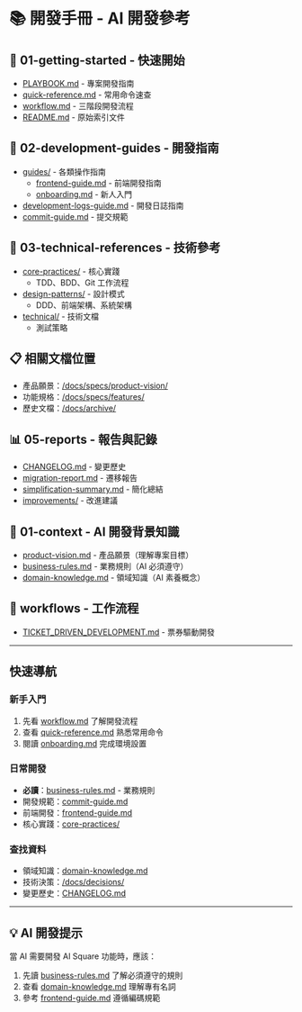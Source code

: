 # 📚 開發手冊 - AI 開發參考

## 🚀 01-getting-started - 快速開始
- [PLAYBOOK.md](01-getting-started/PLAYBOOK.md) - 專案開發指南
- [quick-reference.md](01-getting-started/quick-reference.md) - 常用命令速查
- [workflow.md](01-getting-started/workflow.md) - 三階段開發流程
- [README.md](01-getting-started/README.md) - 原始索引文件

## 📖 02-development-guides - 開發指南
- [guides/](02-development-guides/guides/) - 各類操作指南
  - [frontend-guide.md](02-development-guides/guides/frontend-guide.md) - 前端開發指南
  - [onboarding.md](02-development-guides/guides/onboarding.md) - 新人入門
- [development-logs-guide.md](02-development-guides/development-logs-guide.md) - 開發日誌指南
- [commit-guide.md](02-development-guides/commit-guide.md) - 提交規範

## 🔧 03-technical-references - 技術參考
- [core-practices/](03-technical-references/core-practices/) - 核心實踐
  - TDD、BDD、Git 工作流程
- [design-patterns/](03-technical-references/design-patterns/) - 設計模式
  - DDD、前端架構、系統架構
- [technical/](03-technical-references/technical/) - 技術文檔
  - 測試策略

## 📋 相關文檔位置
- 產品願景：[/docs/specs/product-vision/](../specs/product-vision/)
- 功能規格：[/docs/specs/features/](../specs/features/)
- 歷史文檔：[/docs/archive/](../archive/)

## 📊 05-reports - 報告與記錄
- [CHANGELOG.md](05-reports/CHANGELOG.md) - 變更歷史
- [migration-report.md](05-reports/migration-report.md) - 遷移報告
- [simplification-summary.md](05-reports/simplification-summary.md) - 簡化總結
- [improvements/](05-reports/improvements/) - 改進建議

## 🤖 01-context - AI 開發背景知識
- [product-vision.md](01-context/product-vision.md) - 產品願景（理解專案目標）
- [business-rules.md](01-context/business-rules.md) - 業務規則（AI 必須遵守）
- [domain-knowledge.md](01-context/domain-knowledge.md) - 領域知識（AI 素養概念）

## 🔄 workflows - 工作流程
- [TICKET_DRIVEN_DEVELOPMENT.md](workflows/TICKET_DRIVEN_DEVELOPMENT.md) - 票券驅動開發

---

## 快速導航

### 新手入門
1. 先看 [workflow.md](01-getting-started/workflow.md) 了解開發流程
2. 查看 [quick-reference.md](01-getting-started/quick-reference.md) 熟悉常用命令
3. 閱讀 [onboarding.md](02-development-guides/guides/onboarding.md) 完成環境設置

### 日常開發
- **必讀**：[business-rules.md](01-context/business-rules.md) - 業務規則
- 開發規範：[commit-guide.md](02-development-guides/commit-guide.md)
- 前端開發：[frontend-guide.md](02-development-guides/guides/frontend-guide.md)
- 核心實踐：[core-practices/](03-technical-references/core-practices/)

### 查找資料
- 領域知識：[domain-knowledge.md](01-context/domain-knowledge.md)
- 技術決策：[/docs/decisions/](../decisions/)
- 變更歷史：[CHANGELOG.md](05-reports/CHANGELOG.md)

---

## 💡 AI 開發提示

當 AI 需要開發 AI Square 功能時，應該：
1. 先讀 [business-rules.md](01-context/business-rules.md) 了解必須遵守的規則
2. 查看 [domain-knowledge.md](01-context/domain-knowledge.md) 理解專有名詞
3. 參考 [frontend-guide.md](02-development-guides/guides/frontend-guide.md) 遵循編碼規範